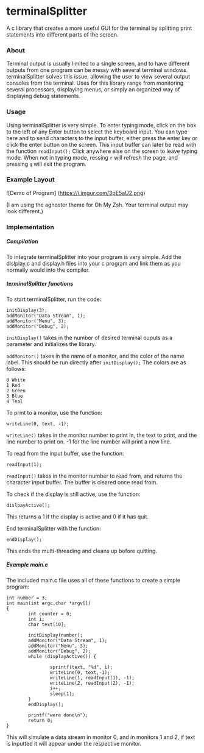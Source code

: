 # terminalSplitter
A c library that creates a more useful GUI for the terminal by splitting print statements into different parts of the screen.

### About 

Terminal output is usually limited to a single screen, and to have different outputs from one program can be messy with several terminal windows. terminalSplitter solves this issue, allowing the user to view several output consoles from the terminal. Uses for this library range from monitoring several processors, displaying menus, or simply an organized way of displaying debug statements. 

### Usage
Using terminalSplitter is very simple. To enter typing mode, click on the box to the left of any Enter button to select the keyboard input. You can type here and to send characters to the input buffer, either press the enter key or click the enter button on the screen. This input buffer can later be read with the function ```readInput();``` Click anywhere else on the screen to leave typing mode. When not in typing mode, ressing ```r``` will refresh the page, and pressing ```q``` will exit the program. 

### Example Layout
![Demo of Program] (https://i.imgur.com/3pE5aU2.png)

(I am using the agnoster theme for Oh My Zsh. Your terminal output may look different.)

### Implementation
##### Compilation
To integrate terminalSplitter into your program is very simple. Add the dislplay.c and display.h files into your c program and link them as you normally would into the compiler. 

##### terminalSplitter functions
To start terminalSplitter, run the code:
```
initDisplay(3);
addMonitor("Data Stream", 1);
addMonitor("Menu", 3);
addMonitor("Debug", 2);
```
```initDisplay()``` takes in the number of desired terminal ouputs as a parameter and initializes the library.

```addMonitor()``` takes in the name of a monitor, and the color of the name label. This should be run directly after ```initDisplay();``` The colors are as follows:
```
0 White
1 Red
2 Green
3 Blue
4 Teal
```

To print to a monitor, use the function:
```
writeLine(0, text, -1);
```
```writeLine()``` takes in the monitor number to print in, the text to print, and the line number to print on. -1 for the line number will print a new line. 

To read from the input buffer, use the function:
```
readInput(1);
```
```readInput()``` takes in the monitor number to read from, and returns the character input buffer. The buffer is cleared once read from. 

To check if the display is still active, use the function: 
```
dislpayActive();
```
This returns a 1 if the display is active and 0 if it has quit. 

End terminalSplitter with the function:
```
endDisplay();
```
This ends the multi-threading and cleans up before quitting.
##### Example main.c
The included main.c file uses all of these functions to create a simple program:
```
int number = 3;
int main(int argc,char *argv[])
{
        int counter = 0;
        int i;
        char text[10];

        initDisplay(number);
        addMonitor("Data Stream", 1);
        addMonitor("Menu", 3);
        addMonitor("Debug", 2);
        while (displayActive()) {

                sprintf(text, "%d", i);
                writeLine(0, text,-1);
                writeLine(1, readInput(1), -1);
                writeLine(2, readInput(2), -1);
                i++;
                sleep(1);
        }
        endDisplay();

        printf("were done\n");
        return 0;
}
```
This will simulate a data stream in monitor 0, and in monitors 1 and 2, if text is inputted it will appear under the respective monitor. 


